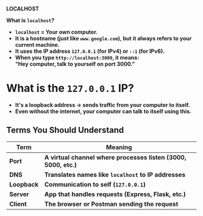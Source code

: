 **LOCALHOST**

**What is `localhost`?**

* **`localhost` \= Your own computer.**  
* **It is a hostname (just like `www.google.com`), but it always refers to your current machine.**  
* **It uses the IP address `127.0.0.1` (for IPv4) or `::1` (for IPv6).**  
* **When you type `http://localhost:3000`, it means:**  
  **“Hey computer, talk to yourself on port 3000.”**


# **What is the `127.0.0.1` IP?**

* **It's a loopback address → sends traffic from your computer to itself.**  
* **Even without the internet, your computer can talk to itself using this.**

## **Terms You Should Understand**

| Term | Meaning |
| ----- | ----- |
| **Port** | **A virtual channel where processes listen (3000, 5000, etc.)** |
| **DNS** | **Translates names like `localhost` to IP addresses** |
| **Loopback** |  **Communication to self (`127.0.0.1`)** |
| **Server** | **App that handles requests (Express, Flask, etc.)** |
| **Client** | **The browser or Postman sending the request** |

